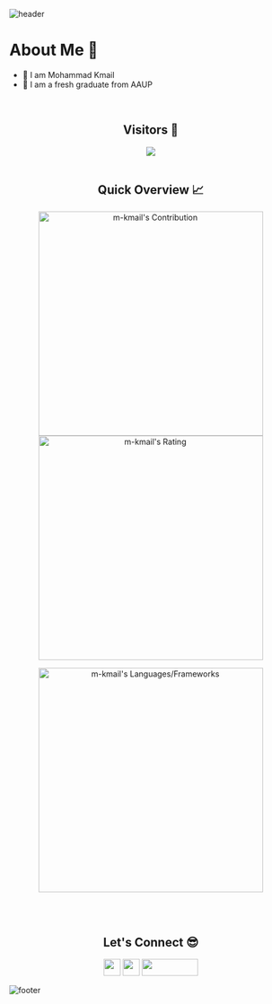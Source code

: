 ![header](https://capsule-render.vercel.app/api?type=waving&color=gradient&height=280&section=header&text=Hi%20there%20%F0%9F%91%8B&fontSize=90)

<h1>About Me 📌</h1>

- 👋 I am Mohammad Kmail
- 🔭 I am a fresh graduate from AAUP
<br />

<h2 align="center">Visitors 👀</h2>
<div align="center" >
  <img src="https://profile-counter.glitch.me/m-kmail/count.svg"></img>
</div>
<br />

<h2 align="center">Quick Overview 📈</h2>
  
  <p align = "center">
 
</p>

<p align = "center">
  <img src = "https://github-readme-stats.vercel.app/api?username=m-kmail&count_private=true&theme=dracula&hide_border=true" alt = "m-kmail's Contribution" width = 400 >
  <img src = "https://github-readme-streak-stats.herokuapp.com?user=m-kmail&count_private=true&theme=dracula&hide_border=true" alt = "m-kmail's Rating" width = 400 >

</p>

<p align = "center">

 <img src = "https://github-readme-stats.vercel.app/api/top-langs?username=m-kmail&show_icons=true&count_private=true&locale=en&layout=compact&langs_count=10&hide_border=true&bg_color=282A36&title_color=DD6387&text_color=fff&icon_color=fff" alt = "m-kmail's Languages/Frameworks" width = 400 />
</p>



<br /><br />
<h2 align="center">Let's Connect 😎</h2>
<p align="center">
  <a href = "mailto:kmailmohammad09@gmail.com"><img src = "https://img.shields.io/badge/Gmail-D14836?style=for-the-badge&logo=gmail&logoColor=white" height = 30></a>
  <a href = "https://www.linkedin.com/in/m-kmail-2ba7361b7/"><img src = "https://img.shields.io/badge/LinkedIn-0077B5?style=for-the-badge&logo=linkedin&logoColor=white"     height = 30></a>
  <a href = "https://codeforces.com/profile/M_kmail"><img src = "https://assets.codeforces.com/users/kguseva/comments/cf.png" height = 30 width = 100 backgroundcolor=white></a>
</p>


![footer](https://capsule-render.vercel.app/api?type=waving&color=gradient&height=150&section=footer)
